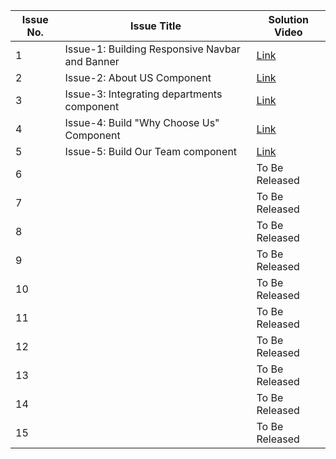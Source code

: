 | Issue No. | Issue Title | Solution Video |
|-----------|------------|----------------|
| 1         | Issue-1: Building Responsive Navbar and Banner           | [Link](https://drive.google.com/file/d/17gS-UlwTNnVrlJ87Ks6IpKYbm8Cfv6aQ/view?usp=drive_link) |
| 2         | Issue-2: About US Component          | [Link](https://drive.google.com/file/d/1JixhkZZx_ojycqZLYsSw0MiZ1jAvvxbS/view?usp=drive_link) |
| 3         | Issue-3: Integrating departments component           | [Link](https://drive.google.com/file/d/1Kq_x8bz_xC0d1vu-246DWbNno9Ifk3Cj/view?usp=drive_link) |
| 4         | Issue-4: Build "Why Choose Us" Component           | [Link](https://drive.google.com/file/d/1PI0yUkfItKHg1LVScj72hIj6X9SUmSt-/view?usp=drive_link)|
| 5         | Issue-5: Build Our Team component           | [Link](https://drive.google.com/file/d/1BZVmuC0SMfk84XEgnYvycicATtKYlg-p/view?usp=drive_link) |
| 6         |            | To Be Released |
| 7         |            | To Be Released |
| 8         |            | To Be Released |
| 9         |            | To Be Released |
| 10        |            | To Be Released |
| 11        |            | To Be Released |
| 12        |            | To Be Released |
| 13        |            | To Be Released |
| 14        |            | To Be Released |
| 15        |            | To Be Released |